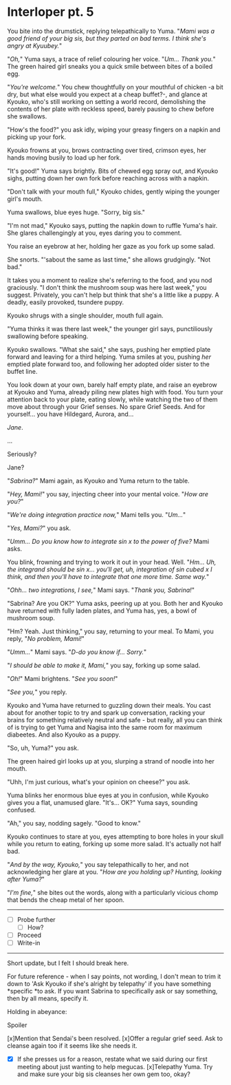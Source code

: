 # Interloper pt. 5

You bite into the drumstick, replying telepathically to Yuma. "*Mami was a good friend of your big sis, but they parted on bad terms. I think she's angry at Kyuubey.*"

"*Oh,*" Yuma says, a trace of relief colouring her voice. "*Um... Thank you.*" The green haired girl sneaks you a quick smile between bites of a boiled egg.

"*You're welcome.*" You chew thoughtfully on your mouthful of chicken -a bit dry, but what else would you expect at a cheap buffet?-, and glance at Kyouko, who's still working on setting a world record, demolishing the contents of her plate with reckless speed, barely pausing to chew before she swallows.

"How's the food?" you ask idly, wiping your greasy fingers on a napkin and picking up your fork.

Kyouko frowns at you, brows contracting over tired, crimson eyes, her hands moving busily to load up her fork.

"It's good!" Yuma says brightly. Bits of chewed egg spray out, and Kyouko sighs, putting down her own fork before reaching across with a napkin.

"Don't talk with your mouth full," Kyouko chides, gently wiping the younger girl's mouth.

Yuma swallows, blue eyes huge. "Sorry, big sis."

"I'm not mad," Kyouko says, putting the napkin down to ruffle Yuma's hair. She glares challengingly at you, eyes daring you to comment.

You raise an eyebrow at her, holding her gaze as you fork up some salad.

She snorts. "'sabout the same as last time," she allows grudgingly. "Not bad."

It takes you a moment to realize she's referring to the food, and you nod graciously. "I don't think the mushroom soup was here last week," you suggest. Privately, you can't help but think that she's a little like a puppy. A deadly, easily provoked, tsundere puppy.

Kyouko shrugs with a single shoulder, mouth full again.

"Yuma thinks it was there last week," the younger girl says, punctiliously swallowing before speaking.

Kyouko swallows. "What she said," she says, pushing her emptied plate forward and leaving for a third helping. Yuma smiles at you, pushing *her* emptied plate forward too, and following her adopted older sister to the buffet line.

You look down at your own, barely half empty plate, and raise an eyebrow at Kyouko and Yuma, already piling new plates high with food. You turn your attention back to your plate, eating slowly, while watching the two of them move about through your Grief senses. No spare Grief Seeds. And for yourself... you have Hildegard, Aurora, and...

*Jane*.

...

Seriously?

Jane?

"*Sabrina?*" Mami again, as Kyouko and Yuma return to the table.

"*Hey, Mami!*" you say, injecting cheer into your mental voice. "*How are you?*"

"*We're doing integration practice now,*" Mami tells you. "*Um...*"

"*Yes, Mami?*" you ask.

"*Umm... Do you know how to integrate sin x to the power of five?* Mami asks.

You blink, frowning and trying to work it out in your head. Well. "*Hm... Uh, the integrand should be sin x... you'll get, uh, integration of sin cubed x I think, and then you'll have to integrate that one more time. Same way.*"

"*Ohh... *two* integrations, I see,*" Mami says. "*Thank you, Sabrina!*"

"Sabrina? Are you OK?" Yuma asks, peering up at you. Both her and Kyouko have returned with fully laden plates, and Yuma has, yes, a bowl of mushroom soup.

"Hm? Yeah. Just thinking," you say, returning to your meal. To Mami, you reply, "*No problem, Mami!*"

"*Umm...*" Mami says. "*D-do you know if... Sorry.*"

"*I *should* be able to make it, Mami,*" you say, forking up some salad.

"*Oh!*" Mami brightens. "*See you soon!*"

"*See you,*" you reply.

Kyouko and Yuma have returned to guzzling down their meals. You cast about for another topic to try and spark up conversation, racking your brains for something relatively neutral and safe - but really, all you can think of is trying to get Yuma and Nagisa into the same room for maximum diabeetes. And also Kyouko as a puppy.

"So, uh, Yuma?" you ask.

The green haired girl looks up at you, slurping a strand of noodle into her mouth.

"Uhh, I'm just curious, what's your opinion on cheese?" you ask.

Yuma blinks her enormous blue eyes at you in confusion, while Kyouko gives you a flat, unamused glare. "It's... OK?" Yuma says, sounding confused.

"Ah," you say, nodding sagely. "Good to know."

Kyouko continues to stare at you, eyes attempting to bore holes in your skull while you return to eating, forking up some more salad. It's actually not half bad.

"*And by the way, Kyouko,*" you say telepathically to her, and not acknowledging her glare at you. "*How are *you* holding up? Hunting, looking after Yuma?*"

"*I'm fine,*" she bites out the words, along with a particularly vicious chomp that bends the cheap metal of her spoon.

---

- [ ] Probe further
  - [ ] How?
- [ ] Proceed
- [ ] Write-in

---

Short update, but I felt I should break here.

For future reference - when I say points, not wording, I don't mean to trim it down to 'Ask Kyouko if she's alright by telepathy' if you have something \*specific \*to ask. If you want Sabrina to specifically ask or say something, then by all means, specify it.

Holding in abeyance:

Spoiler

\[x]Mention that Sendai's been resolved.
\[x]Offer a regular grief seed. Ask to cleanse again too if it seems like she needs it.
  - [x] If she presses us for a reason, restate what we said during our first meeting about just wanting to help megucas.
\[x]Telepathy Yuma. Try and make sure your big sis cleanses her own gem too, okay?
